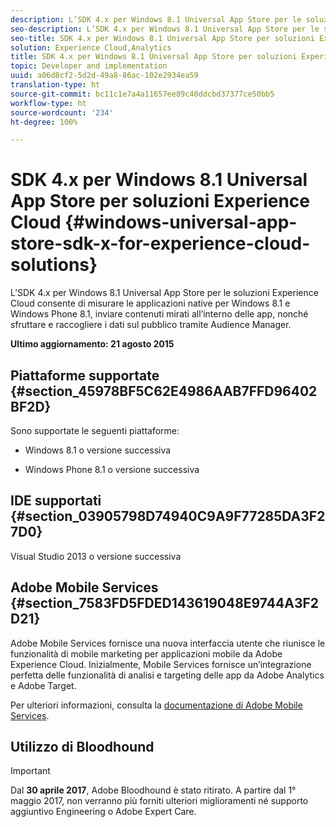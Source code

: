 ```yaml
---
description: L’SDK 4.x per Windows 8.1 Universal App Store per le soluzioni Experience Cloud consente di misurare le applicazioni native per Windows 8.1 e Windows Phone 8.1, inviare contenuti mirati all’interno delle app, nonché sfruttare e raccogliere i dati sul pubblico tramite Audience Manager.
seo-description: L’SDK 4.x per Windows 8.1 Universal App Store per le soluzioni Experience Cloud consente di misurare le applicazioni native per Windows 8.1 e Windows Phone 8.1, inviare contenuti mirati all’interno delle app, nonché sfruttare e raccogliere i dati sul pubblico tramite Audience Manager.
seo-title: SDK 4.x per Windows 8.1 Universal App Store per soluzioni Experience Cloud
solution: Experience Cloud,Analytics
title: SDK 4.x per Windows 8.1 Universal App Store per soluzioni Experience Cloud
topic: Developer and implementation
uuid: a06d8cf2-5d2d-49a8-86ac-102e2934ea59
translation-type: ht
source-git-commit: bc11c1e7a4a11657ee89c40ddcbd37377ce50bb5
workflow-type: ht
source-wordcount: '234'
ht-degree: 100%

---
```



# SDK 4.x per Windows 8.1 Universal App Store per soluzioni Experience Cloud {#windows-universal-app-store-sdk-x-for-experience-cloud-solutions}

L’SDK 4.x per Windows 8.1 Universal App Store per le soluzioni Experience Cloud consente di misurare le applicazioni native per Windows 8.1 e Windows Phone 8.1, inviare contenuti mirati all’interno delle app, nonché sfruttare e raccogliere i dati sul pubblico tramite Audience Manager.

**Ultimo aggiornamento: 21 agosto 2015**

## Piattaforme supportate {#section_45978BF5C62E4986AAB7FFD96402BF2D}

Sono supportate le seguenti piattaforme:

* Windows 8.1 o versione successiva

* Windows Phone 8.1 o versione successiva

## IDE supportati {#section_03905798D74940C9A9F77285DA3F27D0}

Visual Studio 2013 o versione successiva

## Adobe Mobile Services {#section_7583FD5FDED143619048E9744A3F2D21}

Adobe Mobile Services fornisce una nuova interfaccia utente che riunisce le funzionalità di mobile marketing per applicazioni mobile da Adobe Experience Cloud. Inizialmente, Mobile Services fornisce un’integrazione perfetta delle funzionalità di analisi e targeting delle app da Adobe Analytics e Adobe Target.

Per ulteriori informazioni, consulta la [documentazione di Adobe Mobile Services](/help/using/home.md).

## Utilizzo di Bloodhound

>[!IMPORTANT]
>
>Dal **30 aprile 2017**, Adobe Bloodhound è stato ritirato. A partire dal 1° maggio 2017, non verranno più forniti ulteriori miglioramenti né supporto aggiuntivo Engineering o Adobe Expert Care.
